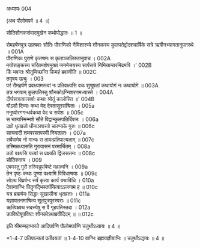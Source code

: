 अध्यायः 004

(अथ पौलोमपर्व ॥ 4 ॥)

सौतिशौनकसंवादमुखेन कथोपोद्धातः ॥ 1 ॥

रोमहर्षणपुत्र उग्रश्रवाः सौतिः पौराणिको नैमिशारण्ये शौनकस्य कुलपतेर्द्वादशवार्षिके सत्रे ऋषीनभ्यागतानुपतस्थे ॥	001A  
पौराणिकः पुराणे कृतश्रमः स कृताञ्जलिस्तानुवाच ।	002A  
मयोत्तङ्कस्य चरितमशेषमुक्तं जनमेजयस्य सार्पसत्रे निमित्तान्तरमिदमपि ।'	002B  
किं भवन्तः श्रोतुमिच्छन्ति किमहं ब्रवाणीति ॥	002C  
तमृषय ऊचुः ।	003  
परं रौमहर्षणे प्रवक्ष्यामस्त्वां नः प्रतिवक्ष्यसि वचः शुश्रूषतां कथायोगं नः कथायोगे ॥	003A  
तत्र भगवान् कुलपतिस्तु शौनकोऽग्निशरणमध्यास्ते । 	004A  
दीर्घसत्रत्वात्सर्वाः कथाः श्रोतुं कालोस्ति ॥'	004B  
यौऽसौ दिव्याः कथा वेद देवतासुरसंश्रिताः ।	005a  
मनुष्योरगगन्धर्वकथा वेद च सर्वशः ॥	005c  
स चाप्यस्मिन्मशे सौते विद्वान्कुलपतिर्दिवजः ।	006a  
दक्षो धृतव्रतो धीमाञ्शास्त्रे चारण्यके गुरुः ॥	006c  
सत्यवादी शमपरस्तपस्वी नियतव्रतः ।	007a  
सर्वेषामेव नो मान्यः स तावत्प्रतिपाल्यताम् ॥	007c  
तस्मिन्नध्यासति गुरावासनं परमार्चितम् ।	008a  
ततो वक्ष्यसि यत्त्वां स प्रक्ष्यति द्विजसत्तमः ॥	008c  
सौतिरुवाच ।	009  
एवमस्तु गुरौ तस्मिन्नुपविष्टे महात्मनि ।	009a  
तेन पृष्टः कथाः पुण्या वक्ष्यामि विविधाश्रयाः ॥	009c  
सोऽथ विप्रर्षभः सर्वं कृत्वा कार्यं यथाविधि ।	010a  
देवान्वाग्भिः पितॄनद्भिस्तर्पयित्वाऽऽजगाम ह ॥	010c  
यत्र ब्रह्मर्षयः सिद्धाः सुखासीना धृतव्रताः ।	011a  
यज्ञायतनमाश्रित्य सूतपुत्रपुरस्पराः ॥	011c  
ऋत्विक्ष्वथ सदस्येषु स वै गृहपतिस्तदा ।	012a  
उपविष्टेषूपविष्टः शौनकोऽथाब्रवीदिदम् ॥ ॥	012c  

इति श्रीमन्महाभारते आदिपर्वणि पौलोमपर्वणि चतुर्थोऽध्यायः ॥ 4 ॥

*1-4-7 प्रतिपाल्यतां प्रतीक्ष्यतां ॥ 1-4-10 वाग्भिः ब्रह्मयज्ञीयाभिः ॥ चतुर्थोऽद्यायः ॥ 4 ॥

